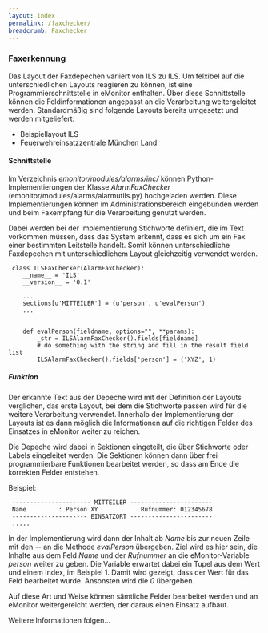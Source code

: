 ```yaml
---
layout: index
permalink: /faxchecker/
breadcrumb: Faxchecker
---
```


### Faxerkennung

Das Layout der Faxdepechen variiert von ILS zu ILS. Um felxibel auf die unterschiedlichen Layouts reagieren zu können, 
ist eine Programmierschnittstelle in eMonitor enthalten. Über diese Schnittstelle können die Feldinformationen angepasst an die 
Verarbeitung weitergeleitet werden. Standardmäßig sind folgende Layouts bereits umgesetzt und werden mitgeliefert:

- Beispiellayout ILS
- Feuerwehreinsatzzentrale München Land

#### Schnittstelle

Im Verzeichnis *emonitor/modules/alarms/inc/* können Python-Implementierungen der Klasse *AlarmFaxChecker* (emonitor/modules/alarms/alarmutils.py) 
hochgeladen werden. Diese Implementierungen können im Administrationsbereich eingebunden werden und beim Faxempfang für die Verarbeitung genutzt werden.

Dabei werden bei der Implementierung Stichworte definiert, die im Text vorkommen müssen, dass das System erkennt, dass es sich um ein Fax einer 
bestimmten Leitstelle handelt. Somit können unterschiedliche Faxdepechen mit unterschiedlichem Layout gleichzeitig verwendet werden.

```
 class ILSFaxChecker(AlarmFaxChecker):
    __name__ = 'ILS'
    __version__ = '0.1'

    ...
    sections[u'MITTEILER'] = (u'person', u'evalPerson')
    ...


    def evalPerson(fieldname, options="", **params):
        _str = ILSAlarmFaxChecker().fields[fieldname]
        # do something with the string and fill in the result field list
        ILSAlarmFaxChecker().fields['person'] = ('XYZ', 1)
```

##### Funktion

Der erkannte Text aus der Depeche wird mit der Definition der Layouts verglichen, das erste Layout, bei dem die Stichworte passen wird für die weitere 
Verarbeitung verwendet. Innerhalb der Implementierung der Layouts ist es dann möglich die Informationen auf die richtigen Felder des Einsatzes in 
eMonitor weiter zu reichen.

Die Depeche wird dabei in Sektionen eingeteilt, die über Stichworte oder Labels eingeleitet werden. Die Sektionen können dann über frei programmierbare 
Funktionen bearbeitet werden, so dass am Ende die korrekten Felder entstehen.

Beispiel:

 ```
  ---------------------- MITTEILER -----------------------
  Name         : Person XY            Rufnummer: 012345678
  --------------------- EINSATZORT -----------------------
  .....
 ```
 
 In der Implementierung wird dann der Inhalt ab *Name* bis zur neuen Zeile mit den *--* an die Methode *evalPerson* übergeben. Ziel wird es hier sein, die 
 Inhalte aus dem Feld *Name* und der *Rufnummer* an die eMonitor-Variable *person* weiter zu geben. Die Variable erwartet dabei ein Tupel aus dem Wert und 
 einem Index, im Beispiel 1. Damit wird gezeigt, dass der Wert für das Feld bearbeitet wurde. Ansonsten wird die *0* übergeben.
 
 Auf diese Art und Weise können sämtliche Felder bearbeitet werden und an eMonitor weitergereicht werden, der daraus einen Einsatz aufbaut.
 
 Weitere Informationen folgen...
 
